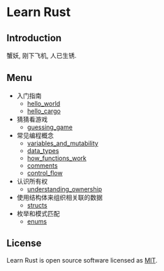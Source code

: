 # Learn Rust

## Introduction

蟹妖, 刚下飞机, 人已生锈.

## Menu

- 入门指南
  - [hello_world](./hello_world)
  - [hello_cargo](./hello_cargo)
- 猜猜看游戏
  - [guessing_game](./guessing_game)
- 常见编程概念
  - [variables_and_mutability](./variables_and_mutability)
  - [data_types](./data_types)
  - [how_functions_work](./functions)
  - [comments](./comments)
  - [control_flow](./control_flow)
- 认识所有权
  - [understanding_ownership](./ownership)
- 使用结构体来组织相关联的数据
  - [structs](./structs)
- 枚举和模式匹配
  - [enums](./enums)

## License

Learn Rust is open source software licensed as [MIT](https://opensource.org/licenses/MIT).
